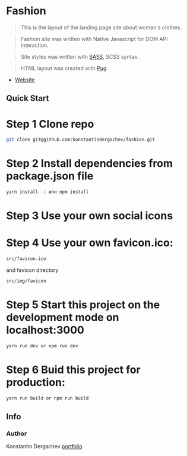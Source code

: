 # Fashion
> This is the layout of the landing page site about women's clothes.

> Fashion site was written with Native Javascript for DOM API interaction.

> Site styles was written with [SASS](https://sass-lang.com/), SCSS syntax.

> HTML layout was created with [Pug](https://pugjs.org/api/getting-started.html).

- [Website](https://fashion.surge.sh/)

## Quick Start

# Step 1 Clone repo
```bash
git clone git@github.com:konstantindergachev/fashion.git
```

# Step 2 Install dependencies from package.json file
```bash
yarn install -i или npm install
```
# Step 3 Use your own social icons
# Step 4 Use your own favicon.ico:
```bash
src/favicon.ico
```
and favicon directory
```bash
src/img/favicon
```
# Step 5 Start this project on the development mode on localhost:3000
```bash
yarn run dev or npm run dev
```
# Step 6 Buid this project for production:
```bash
yarn run build or npm run build
```
## Info
### Author
Konstantin Dergachev [portfolio](http://dergachevkonstantin.surge.sh/)
